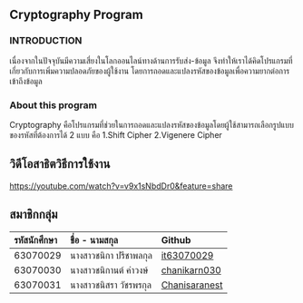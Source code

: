## Cryptography Program
### INTRODUCTION
  เนื่องจากในปัจจุบันมีความเสี่ยงในโลกออนไลน์ทางด้านการรับส่ง-ข้อมูล จึงทำให้เราได้คิดโปรแกรมที่เกี่ยวกับการเพิ่มความปลอดภัยของผู้ใช้งาน โดยการถอดและแปลงรหัสของข้อมูลเพื่อความยากต่อการเข้าถึงข้อมูล
### About this program
  Cryptography คือโปรแกรมที่ช่วยในการถอดและแปลงรหัสของข้อมูลโดยผู้ใช้สามารถเลือกรูปแบบของรหัสที่ต้องการได้ 2 แบบ คือ 1.Shift Cipher 2.Vigenere Cipher
## วิดีโอสาธิตวิธีการใช้งาน 
https://youtube.com/watch?v=v9x1sNbdDr0&feature=share

## สมาชิกกลุ่ม

| รหัสนักศึกษา| ชื่อ - นามสกุล |    Github    |
| :---         |     :---      |          :--- |
| 63070029   |นางสาวชนิกา ปรีชาพลกุล     |[it63070029](https://github.com/it63070029) |
| 63070030   |นางสาวชนิกานต์ คำวงษ์     | [chanikarn030](https://github.com/chanikarn030)|
| 63070031   |นางสาวชนิสรา วัชรพรกุล     |[Chanisaranest](https://github.com/Chanisaranest)|

